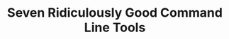 ---
categories:
- linux
- firstpost
- commandline
- unix
external_url: https://dev.to/listnux/seven-ridiculously-good-command-line-tools-1479
shared: true
slug: seven-ridiculously-good-command
time: 2019-07-05 15:57:05
title: Seven Ridiculously Good Command Line Tools
toread: true
---